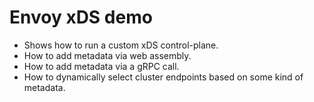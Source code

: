 # Envoy xDS demo

- Shows how to run a custom xDS control-plane.
- How to add metadata via web assembly.
- How to add metadata via a gRPC call.
- How to dynamically select cluster endpoints based on some kind of metadata.
